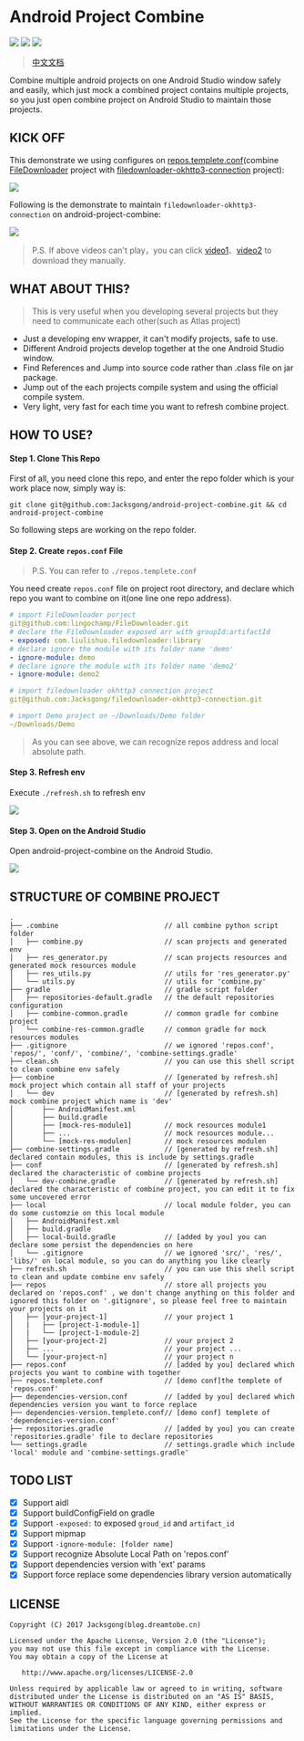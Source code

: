 # Android Project Combine

![](https://img.shields.io/badge/combine-project-origin.svg)
![](https://img.shields.io/badge/combine-safely-green.svg)
![](https://img.shields.io/badge/combine-easily-green.svg)

> [中文文档](https://github.com/Jacksgong/android-project-combine/blob/master/README-ZH.md)

Combine multiple android projects on one Android Studio window safely and easily, which just mock a combined project contains multiple projects, so you just open combine project on Android Studio to maintain those projects.

## KICK OFF

This demonstrate we using configures on [repos.templete.conf](https://github.com/Jacksgong/android-project-combine/blob/master/repos.templete.conf)(combine [FileDownloader](https://github.com/lingochamp/FileDownloader) project with [filedownloader-okhttp3-connection](https://github.com/Jacksgong/filedownloader-okhttp3-connection) project):

![](https://github.com/Jacksgong/arts/raw/master/android-project-combine/simple-use-en.gif)

Following is the demonstrate to maintain `filedownloader-okhttp3-connection` on android-project-combine:

![](https://github.com/Jacksgong/arts/raw/master/android-project-combine/maintain-en.gif)

> P.S. If above videos can't play，you can click [video1](https://github.com/Jacksgong/arts/raw/master/android-project-combine/simple-use-en.mp4)、[video2](https://github.com/Jacksgong/arts/raw/master/android-project-combine/maintain-en.mp4) to download they manually.

## WHAT ABOUT THIS?

> This is very useful when you developing several projects but they need to communicate each other(such as Atlas project)

- Just a developing env wrapper, it can't modify projects, safe to use.
- Different Android projects develop together at the one Android Studio window.
- Find References and Jump into source code rather than .class file on jar package.
- Jump out of the each projects compile system and using the official compile system.
- Very light, very fast for each time you want to refresh combine project.

## HOW TO USE?

#### Step 1. Clone This Repo

First of all, you need clone this repo, and enter the repo folder which is your work place now, simply way is:

```shell
git clone git@github.com:Jacksgong/android-project-combine.git && cd android-project-combine
```

So following steps are working on the repo folder.

#### Step 2. Create `repos.conf` File

> P.S. You can refer to `./repos.templete.conf`

You need create `repos.conf` file on project root directory, and declare which repo you want to combine on it(one line one repo address).

```yml
# import FileDownloader porject
git@github.com:lingochamp/FileDownloader.git
# declare the FileDownloader exposed arr with groupId:artifactId
- exposed: com.liulishuo.filedownloader:library
# declare ignore the module with its folder name 'demo'
- ignore-module: demo
# declare ignore the module with its folder name 'demo2'
- ignore-module: demo2

# import filedownloader okhttp3 connection project
git@github.com:Jacksgong/filedownloader-okhttp3-connection.git

# import Demo project on ~/Downloads/Demo folder
~/Downloads/Demo
```

> As you can see above, we can recognize repos address and local absolute path.

#### Step 3. Refresh env

Execute `./refresh.sh` to refresh env

![](https://github.com/Jacksgong/arts/raw/master/android-project-combine/refresh-demo.gif)

#### Step 3. Open on the Android Studio

Open android-project-combine on the Android Studio.

![](https://github.com/Jacksgong/arts/raw/master/android-project-combine/android-studio-demo.gif)

## STRUCTURE OF COMBINE PROJECT 

```
.
├── .combine                          // all combine python script folder
│   ├── combine.py                    // scan projects and generated env
│   ├── res_generator.py              // scan projects resources and generated mock resources module
│   ├── res_utils.py                  // utils for 'res_generator.py' 
│   └── utils.py                      // utils for 'combine.py'
├── gradle                            // gradle script folder
│   ├── repositories-default.gradle   // the default repositories configuration
│   ├── combine-common.gradle         // common gradle for combine project
│   └── combine-res-common.gradle     // common gradle for mock resources modules
├── .gitignore                        // we ignored 'repos.conf', 'repos/', 'conf/', 'combine/', 'combine-settings.gradle'
├── clean.sh                          // you can use this shell script to clean combine env safely
├── combine                           // [generated by refresh.sh] mock project which contain all staff of your projects
│   └── dev                           // [generated by refresh.sh] mock combine project which name is 'dev'
│       ├── AndroidManifest.xml   
│       ├── build.gradle          
│       ├── [mock-res-module1]        // mock resources module1
│       ├── ...                       // mock resources module...
│       └── [mock-res-modulen]        // mock resources modulen
├── combine-settings.gradle           // [generated by refresh.sh] declared contain modules, this is include by settings.gradle             
├── conf                              // [generated by refresh.sh] declared the characteristic of combine projects 
│   └── dev-combine.gradle            // [generated by refresh.sh] declared the characteristic of combine project, you can edit it to fix some uncovered error
├── local                             // local module folder, you can do some customzie on this local module
│   ├── AndroidManifest.xml        
│   ├── build.gradle               
│   ├── local-build.gradle            // [added by you] you can declare some persist the dependencies on here
│   └── .gitignore                    // we ignored 'src/', 'res/', 'libs/' on local module, so you can do anything you like clearly
├── refresh.sh                        // you can use this shell script to clean and update combine env safely
├── repos                             // store all projects you declared on 'repos.conf' , we don't change anything on this folder and ignored this folder on '.gitignore', so please feel free to maintain your projects on it
│   ├── [your-project-1]              // your project 1
│   |   ├── [project-1-module-1]
│   |   └── [project-1-module-2]
│   ├── [your-project-2]              // your project 2
│   ├── ...                           // your project ...
│   └── [your-project-n]              // your project n
├── repos.conf                        // [added by you] declared which projects you want to combine with together
├── repos.templete.conf               // [demo conf]the templete of 'repos.conf'
├── dependencies-version.conf         // [added by you] declared which dependencies version you want to force replace
├── dependencies-version.templete.conf// [demo conf] templete of 'dependencies-version.conf'
├── repositories.gradle               // [added by you] you can create 'repositories.gradle' file to declare repositories
└── settings.gradle                   // settings.gradle which include 'local' module and 'combine-settings.gradle'
```


## TODO LIST

- [x] Support aidl
- [x] Support buildConfigField on gradle
- [x] Support `-exposed:` to exposed `groud_id` and `artifact_id`
- [x] Support mipmap
- [x] Support `-ignore-module: [folder name]`
- [x] Support recognize Absolute Local Path on 'repos.conf'
- [x] Support dependencies version with 'ext' params
- [x] Support force replace some dependencies library version automatically

## LICENSE

```
Copyright (C) 2017 Jacksgong(blog.dreamtobe.cn)

Licensed under the Apache License, Version 2.0 (the "License");
you may not use this file except in compliance with the License.
You may obtain a copy of the License at

   http://www.apache.org/licenses/LICENSE-2.0

Unless required by applicable law or agreed to in writing, software
distributed under the License is distributed on an "AS IS" BASIS,
WITHOUT WARRANTIES OR CONDITIONS OF ANY KIND, either express or implied.
See the License for the specific language governing permissions and
limitations under the License.
```

